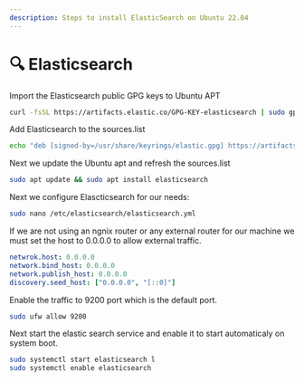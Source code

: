 ```yaml
---
description: Steps to install ElasticSearch on Ubuntu 22.04
---
```


# 🔍 Elasticsearch

Import the Elasticsearch public GPG keys to Ubuntu APT

```sh
curl -fsSL https://artifacts.elastic.co/GPG-KEY-elasticsearch | sudo gpg --dearmor -o /usr/share/keyrings/elastic.gpg
```

Add Elasticsearch to the sources.list

```sh
echo "deb [signed-by=/usr/share/keyrings/elastic.gpg] https://artifacts.elastic.co/packages/7.x/apt stable main" | sudo tee -a /etc/apt/sources.list.d/elastic-7.x.list
```

Next we update the Ubuntu apt and refresh the sources.list

```sh
sudo apt update && sudo apt install elasticsearch
```

Next we configure Elascticsearch for our needs:

```sh
sudo nano /etc/elasticsearch/elasticsearch.yml
```

If we are not using an ngnix router or any external router for our machine we must set the host to 0.0.0.0 to allow external traffic.

```yaml
netwrok.host: 0.0.0.0
network.bind_host: 0.0.0.0
network.publish_host: 0.0.0.0
discovery.seed_host: ["0.0.0.0", "[::0]"]
```

Enable the traffic to 9200 port which is the default port.

```sh
sudo ufw allow 9200
```

Next start the elastic search service and enable it to start automaticaly on system boot.

```sh
sudo systemctl start elasticsearch l
sudo systemctl enable elasticsearch
```

